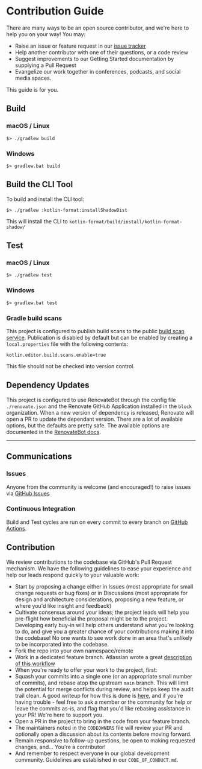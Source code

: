 # Contribution Guide

There are many ways to be an open source contributor, and we're here to help you on your way! You may:

* Raise an issue or feature request in our [issue tracker](#issues)
* Help another contributor with one of their questions, or a code review
* Suggest improvements to our Getting Started documentation by supplying a Pull Request
* Evangelize our work together in conferences, podcasts, and social media spaces.

This guide is for you.

## Build

### macOS / Linux
```shell
$> ./gradlew build
```

### Windows
```shell
$> gradlew.bat build
```

## Build the CLI Tool
To build and install the CLI tool:

```shell
$> ./gradlew :kotlin-format:installShadowDist
```
This will install the CLI to `kotlin-format/build/install/kotlin-format-shadow/`

## Test

### macOS / Linux
```shell
$> ./gradlew test
```

### Windows
```shell
$> gradlew.bat test
```

### Gradle build scans

This project is configured to publish build scans to the public
[build scan service](https://scans.gradle.com/). Publication is disabled by default but can be
enabled by creating a `local.properties` file with the following contents:

```properties
kotlin.editor.build.scans.enable=true
```

This file should not be checked into version control.

## Dependency Updates

This project is configured to use RenovateBot through the config file `./renovate.json` and the Renovate GitHub Application installed in the `block` organization. When a new version of dependency is released, Renovate will open a PR to update the
dependant version. There are a lot of available options, but the defaults are pretty safe. The available options are documented in
the [RenovateBot docs](https://docs.renovatebot.com).

---

## Communications

### Issues

Anyone from the community is welcome (and encouraged!) to raise issues via
[GitHub Issues](https://github.com/block/kotlin-formatter/issues)

### Continuous Integration

Build and Test cycles are run on every commit to every branch on [GitHub Actions](https://github.com/block/kotlin-formatter/actions).

## Contribution

We review contributions to the codebase via GitHub's Pull Request mechanism. We have
the following guidelines to ease your experience and help our leads respond quickly
to your valuable work:

* Start by proposing a change either in Issues (most appropriate for small
  change requests or bug fixes) or in Discussions (most appropriate for design
  and architecture considerations, proposing a new feature, or where you'd
  like insight and feedback)
* Cultivate consensus around your ideas; the project leads will help you
  pre-flight how beneficial the proposal might be to the project. Developing early
  buy-in will help others understand what you're looking to do, and give you a
  greater chance of your contributions making it into the codebase! No one wants to
  see work done in an area that's unlikely to be incorporated into the codebase.
* Fork the repo into your own namespace/remote
* Work in a dedicated feature branch. Atlassian wrote a great
  [description of this workflow](https://www.atlassian.com/git/tutorials/comparing-workflows/feature-branch-workflow)
* When you're ready to offer your work to the project, first:
* Squash your commits into a single one (or an appropriate small number of commits), and
  rebase atop the upstream `main` branch. This will limit the potential for merge
  conflicts during review, and helps keep the audit trail clean. A good writeup for
  how this is done is
  [here](https://medium.com/@slamflipstrom/a-beginners-guide-to-squashing-commits-with-git-rebase-8185cf6e62ec), and if you're
  having trouble - feel free to ask a member or the community for help or leave the commits as-is, and flag that you'd like
  rebasing assistance in your PR! We're here to support you.
* Open a PR in the project to bring in the code from your feature branch.
* The maintainers noted in the `CODEOWNERS` file will review your PR and optionally
  open a discussion about its contents before moving forward.
* Remain responsive to follow-up questions, be open to making requested changes, and...
  You're a contributor!
* And remember to respect everyone in our global development community. Guidelines
  are established in our `CODE_OF_CONDUCT.md`.